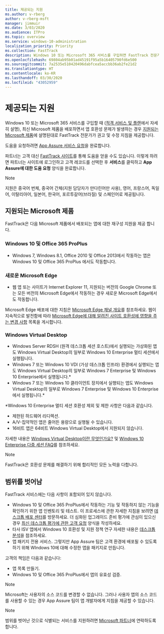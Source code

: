 ```yaml
---
title: 제공되는 지원
ms.author: v-rberg
author: v-rberg-msft
manager: jimmuir
ms.date: 3/03/2020
ms.audience: ITPro
ms.topic: overview
ms.service: windows-10-administration
localization_priority: Priority
ms.collection: FastTrack
description: Windows 10 또는 Microsoft 365 서비스를 구입하면 FastTrack 전문가가 Windows 10 및 Office 365 ProPlus를 배포하고 추가 비용 없이(적격 구독을 사용할 경우) 최신 상태로 유지하기 위한 권고 및 수정 지침을 제공합니다.
ms.openlocfilehash: 69804ab95b01ad45191f95a5b16405790fd6e500
ms.sourcegitcommit: 7a2535e510420496dabfcea5accbb36ab2fe21d2
ms.translationtype: HT
ms.contentlocale: ko-KR
ms.lasthandoff: 03/30/2020
ms.locfileid: "43052959"
---
```

# <a name="assistance-offered"></a>제공되는 지원  

Windows 10 또는 Microsoft 365 서비스를 구입할 때 ([적격 서비스 및 플랜](M365-eligible-services-and-plans.md)에서 자세히 설명), 최신 Microsoft 제품을 배포하면서 앱 호환성 문제가 발생하는 경우 [지원되는 Microsoft 제품](#supported-microsoft-products)에 설명된대로 FastTrack 전문가가 권고 및 수정 지침을 제공합니다.

도움을 요청하려면 [App Assure 서비스 요청](https://go.microsoft.com/fwlink/?linkid=2022721)을 완료합니다.

파트너는 고객 대신 [FastTrack 사이트](https://go.microsoft.com/fwlink/?linkid=780698)를 통해 도움을 얻을 수도 있습니다. 이렇게 하려면 파트너는 사이트에 로그인하고 고객 레코드를 선택한 후 **서비스**를 클릭하고 **App Assure에 대한 도움 요청** 양식을 완료합니다.

> [!NOTE]
> 지원은 중국어 번체, 중국어 간체(지원 담당자가 만다린어만 사용), 영어, 프랑스어, 독일어, 이탈리아어, 일본어, 한국어, 포르투갈어(브라질) 및 스페인어로 제공됩니다. 

## <a name="supported-microsoft-products"></a>지원되는 Microsoft 제품

FastTrack은 다음 Microsoft 제품에서 배포되는 앱에 대한 재구성 지원을 제공 합니다.

### <a name="windows-10-and-office-365-proplus"></a>Windows 10 및 Office 365 ProPlus

- Windows 7, Windows 8.1, Office 2010 및 Office 2013에서 작동하는 앱은 Windows 10 및 Office 365 ProPlus 에서도 작동합니다.

### <a name="the-new-microsoft-edge"></a>새로운 Microsoft Edge

- 웹 앱 또는 사이트가 Internet Explorer 11, 지원되는 버전의 Google Chrome 또는 모든 버전의 Microsoft Edge에서 작동하는 경우 새로운 Microsoft Edge에서도 작동합니다.

Microsoft Edge 배포에 대한 지침은 [Microsoft Edge 채널 개요](https://docs.microsoft.com/DeployEdge/microsoft-edge-channels)를 참조하세요. 웹이 지속적으로 발전함에 따라 [Microsoft Edge에 대해 알려진 사이트 호환성에 영향을 주는 변경 사항](https://docs.microsoft.com/microsoft-edge/web-platform/site-impacting-changes) 목록을 게시합니다.

### <a name="windows-virtual-desktop"></a>Windows Virtual Desktop

- Windows Server RDSH (원격 데스크톱 세션 호스트)에서 실행되는 가상화된 앱도 Windows Virtual Desktop의 일부로 Windows 10 Enterprise 멀티 세션에서 실행됩니다.
- Windows 7 또는 Windows 10 VDI (가상 데스크톱 인프라) 환경에서 실행되는 앱도 Windows Virtual Desktop의 일부로 Windows 7 Enterprise 및 Windows 10 Enterprise에서 실행됩니다.*
- Windows 7 또는 Windows 10 클라이언트 장치에서 실행되는 앱도 Windows Virtual Desktop의 일부로 Windows 7 Enterprise 및 Windows 10 Enterprise에서 실행됩니다.\*

\*Windows 10 Enterprise 멀티 세션 호환성 제외 및 제한 사항은 다음과 같습니다.
- 제한된 하드웨어 리디렉션.
- A/V-집약적인 앱은 줄어든 용량으로 실행될 수 있습니다.
- 16비트 앱은 64비트 Windows Virtual Desktop에서 지원되지 않습니다.

자세한 내용은 [Windows Virtual Desktop이란 무엇인가요?](https://docs.microsoft.com/azure/virtual-desktop/overview) 및 [Windows 10 Enterprise 다중 세션 FAQ](https://docs.microsoft.com/azure/virtual-desktop/windows-10-multisession-faq)를 참조하세요.

> [!NOTE]
> FastTrack은 호환성 문제를 해결하기 위해 합리적인 모든 노력을 다합니다. 

## <a name="out-of-scope"></a>범위를 벗어남

FastTrack 서비스에는 다음 사항이 포함되어 있지 않습니다.
- Windows 10 및 Office 365 ProPlus에서 작동하는 기능 및 작동하지 않는 기능을 확인하기 위한 앱 인벤토리 및 테스트. 이 프로세스에 관한 자세한 지침을 보려면 [데스크톱 배포 센터](https://go.microsoft.com/fwlink/?linkid=2080140)를 방문하세요. 더 심화된 업그레이드 준비 평가에 관심이 있으신 경우 [최신 데스크톱 평가에 관한 고객 요청](https://go.microsoft.com/fwlink/?linkid=2053818) 양식을 작성하세요.
- 타사 ISV 앱에서 Windows 10 호환성 및 지원 정책 연구 자세한 내용은 [데스크톱 분석](https://docs.microsoft.com/sccm/desktop-analytics/overview)을 참조하세요.
- 앱 패키지 전용 서비스. 그렇지만 App Assure 팀은 고객 환경에 배포될 수 있도록 하기 위해 WIndows 10에 대해 수정한 앱을 패키지로 만듭니다.

고객의 책임은 다음과 같습니다:
- 앱 목록 만들기.
- Windows 10 및 Office 365 ProPlus에서 앱의 유효성 검증.

> [!NOTE]
> Microsoft는 사용자의 소스 코드를 변경할 수 없습니다. 그러나 사용자 앱의 소스 코드를 사용할 수 있는 경우 App Assure 팀이 앱 개발자에게 지침을 제공할 수 있습니다.

> [!NOTE]
> 범위를 벗어난 것으로 식별되는 서비스를 지원하려면 [Microsoft 파트너](https://go.microsoft.com/fwlink/?linkid=2080150)에 연락하도록 합니다.


